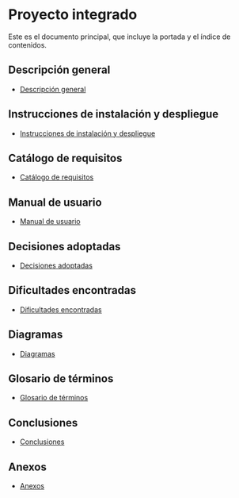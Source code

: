 Proyecto integrado
==================

Este es el documento principal, que incluye la portada  y el índice de contenidos.

Descripción general
-------------------

* [Descripción general](descripcion.md)

Instrucciones de instalación y despliegue
-----------------------------------------

* [Instrucciones de instalación y despliegue](instalacion.md)

Catálogo de requisitos
----------------------

* [Catálogo de requisitos](requisitos.md)

Manual de usuario
-----------------

* [Manual de usuario](manual.md)

Decisiones adoptadas
--------------------

* [Decisiones adoptadas](decisiones.md)

Dificultades encontradas
------------------------

* [Dificultades encontradas](dificultades.md)

Diagramas
---------

* [Diagramas](diagramas.md)

Glosario de términos
--------------------

* [Glosario de términos](glosario.md)

Conclusiones
------------

* [Conclusiones](conclusiones.md)

Anexos
------

* [Anexos](anexos.md)
